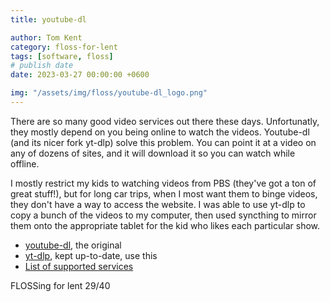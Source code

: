 ```yaml
---
title: youtube-dl

author: Tom Kent
category: floss-for-lent
tags: [software, floss]
# publish date
date: 2023-03-27 00:00:00 +0600

img: "/assets/img/floss/youtube-dl_logo.png"
---
```


There are so many good video services out there these days. Unfortunatly, they mostly depend on you being online to 
watch the videos. Youtube-dl (and its nicer fork yt-dlp) solve this problem. You can point it at a video on any of 
dozens of sites, and it will download it so you can watch while offline.

I mostly restrict my kids to watching videos from PBS (they've got a ton of great stuff!), but for long car trips, 
when I most want them to binge videos, they don't have a way to access the website. I was able to use yt-dlp to copy a 
bunch of the videos to my computer, then used syncthing to mirror them onto the appropriate tablet for the kid who 
likes each particular show. 

*   [youtube-dl](https://yt-dl.org/), the original
*   [yt-dlp](https://github.com/yt-dlp/yt-dlp), kept up-to-date, use this
*   [List of supported services](https://github.com/yt-dlp/yt-dlp/blob/master/supportedsites.md)


FLOSSing for lent 29/40